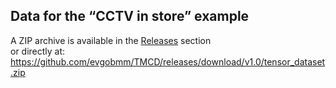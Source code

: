 ## Data for the “CCTV in store” example

A ZIP archive is available in the [Releases](/evgobmm/TMCD/releases) section  
or directly at: <https://github.com/evgobmm/TMCD/releases/download/v1.0/tensor_dataset.zip>



